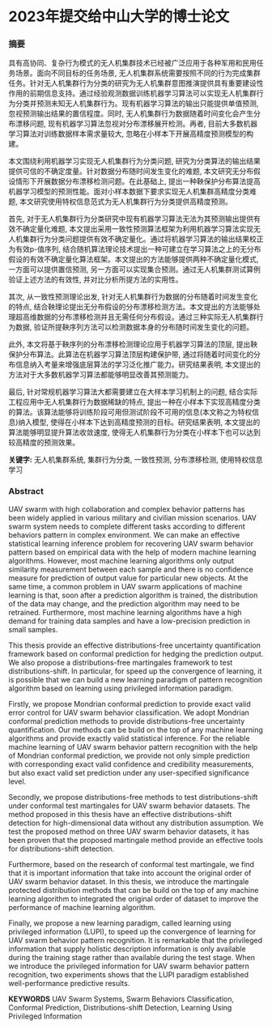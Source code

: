 # 2023年提交给中山大学的博士论文

### 摘要

具有高协同、复杂行为模式的无人机集群技术已经被广泛应用于各种军用和民用任务场景。面向不同目标的任务场景, 无人机集群系统需要按照不同的行为完成集群任务。针对无人机集群行为分类的研究为无人机集群意图推演提供具有重要建设性作用的前期信息支持。通过经验观测数据训练机器学习算法可以实现无人机集群行为分类并预测未知无人机集群行为。现有机器学习算法的输出只能提供单值预测, 忽视预测输出结果的置信程度。同时, 无人机集群行为数据随着时间变化会产生分布漂移问题, 现有机器学习算法忽视对分布漂移展开检测。再者, 目前大多数机器学习算法对训练数据样本需求量较大, 忽略在小样本下开展高精度预测模型的构建。

本文围绕利用机器学习实现无人机集群行为分类问题, 研究为分类算法的输出结果提供可信的不确定度量。针对数据分布随时间发生变化的难题, 本文研究无分布假设情形下开展数据分布漂移检测问题。在此基础上, 提出一种鞅保护分布算法提高机器学习模型的预测性能。面对小样本数据下要求实现无人机集群高精度分类难题, 本文研究使用特权信息范式为无人机集群行为分类提供高精度预测。

首先, 对于无人机集群行为分类研究中现有机器学习算法无法为其预测输出提供有效不确定量化难题, 本文提出采用一致性预测算法框架为利用机器学习算法实现无人机集群行为分类问题提供有效不确定量化。通过将机器学习算法的输出结果校正为有效p-值序列, 结合随机算法理论技术提出一种可建立在学习算法之上的无分布假设的有效不确定量化算法框架。本文提出的方法能够提供两种不确定量化模式, 一方面可以提供置信预测, 另一方面可以实现集合预测。通过无人机集群测试算例验证上述方法的有效性, 并对比分析所提方法的实用性。

其次, 从一致性预测理论出发, 针对无人机集群行为数据的分布随着时间发生变化的特点, 结合鞅理论提出无分布假设的分布漂移检测方法。本文提出的方法能够处理超高维数据的分布漂移检测并且无需任何分布假设。通过三种实际无人机集群行为数据, 验证所提鞅序列方法可以检测数据本身的分布随时间发生变化的问题。

此外, 本文将基于鞅序列的分布漂移检测理论应用于机器学习算法的顶层, 提出鞅保护分布算法。此算法在机器学习算法顶层构建保护带, 通过将随着时间变化的分布信息纳入考量来增强底层算法的学习泛化推广能力。研究结果表明, 本文提出的方法对于大多数机器学习算法都能够明显改善其预测能力。

最后, 针对常规机器学习算法大都需要建立在大样本学习机制上的问题, 结合实际工程应用中无人机集群行为数据稀缺的特点, 提出一种在小样本下实现高精度分类的算法。该算法能够将训练阶段可用但测试阶段不可用的信息(本文称之为特权信息)纳入模型, 使得在小样本下达到高精度预测的目标。研究结果表明, 本文提出的算法能够明显提升算法收敛速度, 使得无人机集群行为分类在小样本下也可以达到较高精度的预测效果。


**关键字:** 无人机集群系统, 集群行为分类, 一致性预测, 分布漂移检测, 使用特权信息学习

### Abstract

UAV swarm with high collaboration and complex behavior patterns has been widely applied in various military and civilian mission scenarios. UAV swarm system needs to complete different tasks according to different behaviors pattern in complex environment. We can make an effective statistical learning inference problem for recovering UAV swarm behavior pattern based on empirical data with the help of modern machine learning algorithms. However, most machine learning algorithms only output similarity measurement between each sample and there is no confidence measure for prediction of output value for particular new objects. At the same time, a common problem in UAV swarm applications of machine learning is that, soon after a prediction algorithm is trained, the distribution of the data may change, and the prediction algorithm may need to be retrained. Furthermore, most machine learning algorithms have a high demand for training data samples and have a low-precision prediction in small samples.

This thesis provide an effective distributions-free uncertainty quantification framework based on conformal prediction for hedging the prediction output. We also propose a distributions-free martingales framework to test distributions-shift. In particular, for speed up the convergence of learning, it is possible that we can build a new learning paradigm of pattern recognition algorithm based on learning using privileged information paradigm. 

Firstly, we propose Mondrian conformal prediction to provide exact valid error control for UAV swarm behavior classification. We adopt Mondrian conformal prediction methods to provide distributions-free uncertainty quantification. Our methods can be build on the top of any machine learning algorithms and provide exactly valid statistical inference. For the reliable machine learning of UAV swarm behavior pattern recognition with the help of Mondrian conformal prediction, we provide not only simple prediction with corresponding exact valid confidence and credibility measurements, but also exact valid set prediction under any user-specified significance level.

Secondly, we propose distributions-free methods to test distributions-shift under conformal test martingales for UAV swarm behavior datasets. The method proposed in this thesis have an effective distributions-shift detection for high-dimensional data without any distribution assumption. We test the proposed method on  three UAV swarm behavior datasets, it has been proven that the proposed martingale method provide an effective tools for distributions-shift detection.

Furthermore, based on the research of conformal test martingale, we find that it is important information that take into account the original order of UAV swarm behavior dataset. In this thesis, we introduce the martingale protected distribution methods that can be build on the top of any machine learning algorithm to integrated the original order of dataset to improve the performance of machine learning algorithm. 

Finally, we propose a new learning paradigm, called learning using privileged information (LUPI), to speed up the convergence of learning for UAV swarm behavior pattern recognition. It is remarkable that the privileged information that supply holistic description information is only available during the training stage rather than available during the test stage. When we introduce the privileged information for UAV swarm behavior pattern recognition, two experiments shows that the LUPI paradigm established well-performance predictive results.


**KEYWORDS** UAV Swarm Systems, Swarm Behaviors Classification, Conformal Prediction, Distributions-shift Detection, Learning Using Privileged Information